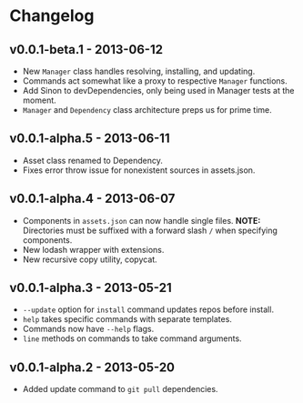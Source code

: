 # Changelog

## v0.0.1-beta.1 - 2013-06-12

* New `Manager` class handles resolving, installing, and updating.
* Commands act somewhat like a proxy to respective `Manager` functions.
* Add Sinon to devDependencies, only being used in Manager tests at the moment.
* `Manager` and `Dependency` class architecture preps us for prime time.

## v0.0.1-alpha.5 - 2013-06-11

* Asset class renamed to Dependency.
* Fixes error throw issue for nonexistent sources in assets.json.

## v0.0.1-alpha.4 - 2013-06-07

* Components in `assets.json` can now handle single files. __NOTE:__ Directories
  must be suffixed with a forward slash `/` when specifying components.
* New lodash wrapper with extensions.
* New recursive copy utility, copycat.

## v0.0.1-alpha.3 - 2013-05-21

* `--update` option for `install` command updates repos before install.
* `help` takes specific commands with separate templates.
* Commands now have `--help` flags.
* `line` methods on commands to take command arguments.

## v0.0.1-alpha.2 - 2013-05-20

* Added update command to `git pull` dependencies.
